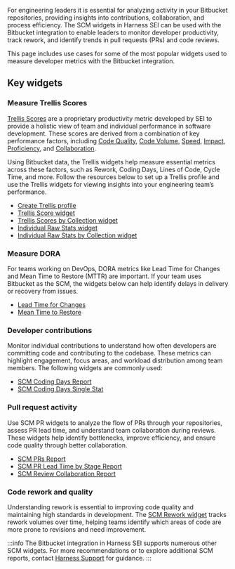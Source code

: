 For engineering leaders it is essential for analyzing activity in your Bitbucket repositories, providing insights into contributions, collaboration, and process efficiency. The SCM widgets in Harness SEI can be used with the Bitbucket integration to enable leaders to monitor developer productivity, track rework, and identify trends in pull requests (PRs) and code reviews.

This page includes use cases for some of the most popular widgets used to measure developer metrics with the Bitbucket integration.

## Key widgets

### Measure Trellis Scores

[Trellis Scores](/docs/software-engineering-insights/propelo-sei/analytics-and-reporting/productivity/trellis-scores/sei-trellis-scores-overview) are a proprietary productivity metric developed by SEI to provide a holistic view of team and individual performance in software development. These scores are derived from a combination of key performance factors, including [Code Quality](/docs/software-engineering-insights/propelo-sei/analytics-and-reporting/productivity/trellis-scores/sei-trellis-scores-overview#quality), [Code Volume](/docs/software-engineering-insights/propelo-sei/analytics-and-reporting/productivity/trellis-scores/sei-trellis-scores-overview#volume), [Speed](/docs/software-engineering-insights/propelo-sei/analytics-and-reporting/productivity/trellis-scores/sei-trellis-scores-overview#speed), [Impact](/docs/software-engineering-insights/propelo-sei/analytics-and-reporting/productivity/trellis-scores/sei-trellis-scores-overview#impact), [Proficiency](/docs/software-engineering-insights/propelo-sei/analytics-and-reporting/productivity/trellis-scores/sei-trellis-scores-overview#proficiency), and [Collaboration](/docs/software-engineering-insights/propelo-sei/analytics-and-reporting/productivity/trellis-scores/sei-trellis-scores-overview#leadership-and-collaboration).

Using Bitbucket data, the Trellis widgets help measure essential metrics across these factors, such as Rework, Coding Days, Lines of Code, Cycle Time, and more. Follow the resources below to set up a Trellis profile and use the Trellis widgets for viewing insights into your engineering team’s performance.

* [Create Trellis profile](/docs/software-engineering-insights/propelo-sei/setup-sei/sei-profiles/trellis-profile)
* [Trellis Score widget](/docs/software-engineering-insights/propelo-sei/analytics-and-reporting/productivity/trellis-scores/trellis-score-reports#trellis-score-report)
* [Trellis Scores by Collection widget](/docs/software-engineering-insights/propelo-sei/analytics-and-reporting/productivity/trellis-scores/trellis-score-reports#trellis-score-by-collection)
* [Individual Raw Stats widget](/docs/software-engineering-insights/propelo-sei/analytics-and-reporting/productivity/trellis-scores/trellis-score-reports#individual-raw-stats)
* [Individual Raw Stats by Collection widget](/docs/software-engineering-insights/propelo-sei/analytics-and-reporting/productivity/trellis-scores/trellis-score-reports#raw-stats-by-collection)

### Measure DORA

For teams working on DevOps, DORA metrics like Lead Time for Changes and Mean Time to Restore (MTTR) are important. If your team uses Bitbucket as the SCM, the widgets below can help identify delays in delivery or recovery from issues.

* [Lead Time for Changes](/docs/software-engineering-insights/propelo-sei/analytics-and-reporting/efficiency/dora-metrics/#lead-time-for-changes)
* [Mean Time to Restore](/docs/software-engineering-insights/propelo-sei/analytics-and-reporting/efficiency/dora-metrics/#mean-time-to-restore-mttr)


### Developer contributions

Monitor individual contributions to understand how often developers are committing code and contributing to the codebase. These metrics can highlight engagement, focus areas, and workload distribution among team members. The following widgets are commonly used:

* [SCM Coding Days Report](/docs/software-engineering-insights/propelo-sei/analytics-and-reporting/productivity/developer-insights#scm-coding-days-report)
* [SCM Coding Days Single Stat](/docs/software-engineering-insights/propelo-sei/analytics-and-reporting/productivity/developer-insights#scm-coding-days-report)

### Pull request activity

Use SCM PR widgets to analyze the flow of PRs through your repositories, assess PR lead time, and understand team collaboration during reviews. These widgets help identify bottlenecks, improve efficiency, and ensure code quality through better collaboration.

* [SCM PRs Report](/docs/software-engineering-insights/propelo-sei/analytics-and-reporting/productivity/developer-insights#scm-prs-report)
* [SCM PR Lead Time by Stage Report](/docs/software-engineering-insights/propelo-sei/analytics-and-reporting/productivity/developer-insights#scm-pr-lead-time-by-stage-report)
* [SCM Review Collaboration Report](/docs/software-engineering-insights/propelo-sei/analytics-and-reporting/productivity/developer-insights#scm-review-collaboration-report)

### Code rework and quality

Understanding rework is essential to improving code quality and maintaining high standards in development. The [SCM Rework widget](/docs/software-engineering-insights/propelo-sei/analytics-and-reporting/productivity/developer-insights#scm-rework-report) tracks rework volumes over time, helping teams identify which areas of code are more prone to revisions and need improvement.

:::info
The Bitbucket integration in Harness SEI supports numerous other SCM widgets. For more recommendations or to explore additional SCM reports, contact [Harness Support](/docs/software-engineering-insights/sei-support) for guidance.
:::